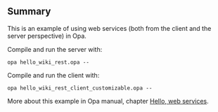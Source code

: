 Summary
-------

This is an example of using web services (both from the client and the server perspective) in Opa.

Compile and run the server with:

`opa hello_wiki_rest.opa --`

Compile and run the client with:

`opa hello_wiki_rest_client_customizable.opa --`

More about this example in Opa manual, chapter [Hello, web services](http://doc.opalang.org/manual/Hello--web-services----client).
